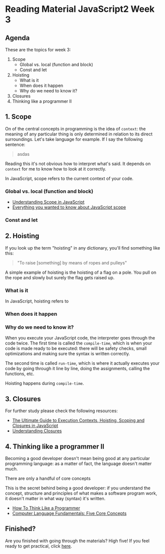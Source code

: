 # Reading Material JavaScript2 Week 3

## Agenda

These are the topics for week 3:

1. Scope
   - Global vs. local (function and block)
   - Const and let
2. Hoisting
   - What is it
   - When does it happen
   - Why do we need to know it?
3. Closures
4. Thinking like a programmer II

## 1. Scope

On of the central concepts in programming is the idea of `context`: the meaning of any particular thing is only determined in relation to its direct surroundings. Let's take language for example. If I say the following sentence:

> asdas

Reading this it's not obvious how to interpret what's said. It depends on `context` for me to know how to look at it correctly.

In JavaScript, scope refers to the current context of your code.

### Global vs. local (function and block)

- [Understanding Scope in JavaScript](https://www.youtube.com/watch?v=SBjf9-WpLac)
- [Everything you wanted to know about JavaScript scope](https://ultimatecourses.com/blog/everything-you-wanted-to-know-about-javascript-scope)

### Const and let

## 2. Hoisting

If you look up the term "hoisting" in any dictionary, you'll find something like this:

> "To raise [something] by means of ropes and pulleys"

A simple example of hoisting is the hoisting of a flag on a pole. You pull on the rope and slowly but surely the flag gets raised up.

### What is it

In JavaScript, hoisting refers to

### When does it happen

### Why do we need to know it?

When you execute your JavaScript code, the interpreter goes through the code twice. The first time is called the `compile-time`, which is when your code is made ready to be executed: there will be safety checks, small optimizations and making sure the syntax is written correctly.

The second time is called `run-time`, which is where it actually executes your code by going through it line by line, doing the assignments, calling the functions, etc.

Hoisting happens during `compile-time`.

## 3. Closures

For further study please check the following resources:

- [The Ultimate Guide to Execution Contexts, Hoisting, Scoping and Closures in JavaScript](https://www.youtube.com/watch?v=Nt-qa_LlUH0)
- [Understanding Closures](https://www.youtube.com/watch?v=rBBwrBRoOOY)

## 4. Thinking like a programmer II

Becoming a good developer doesn't mean being good at any particular programming language: as a matter of fact, the language doesn't matter much.

There are only a handful of core concepts

This is the secret behind being a good developer: if you understand the concept, structure and principles of what makes a software program work, it doesn't matter in what way (syntax) it's written.

- [How To Think Like a Programmer](https://www.youtube.com/watch?v=azcrPFhaY9k)
- [Computer Language Fundamentals: Five Core Concepts](https://blog.upperlinecode.com/computer-language-fundamentals-five-core-concepts-1aa43e929f40)

## Finished?

Are you finished with going through the materials? High five! If you feel ready to get practical, click [here](./MAKEME.md).
